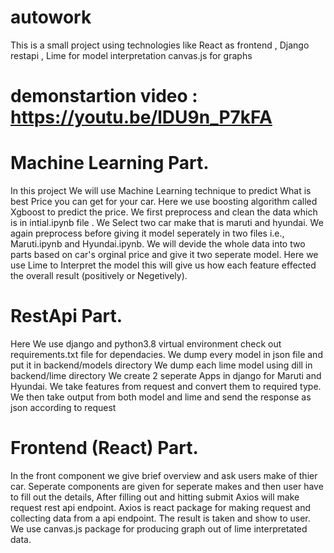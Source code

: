 # autowork
This is a small project using technologies like React as frontend , Django restapi , Lime for model interpretation canvas.js for graphs

# demonstartion video : https://youtu.be/lDU9n_P7kFA

# Machine Learning Part.
In this project We will use Machine Learning technique to predict What is best Price you can get for your car.
Here we use boosting algorithm called Xgboost to predict the price.
We first preprocess and clean the data which is in intial.ipynb file .
We Select two car make that is maruti and hyundai.
We again preprocess before giving it model seperately in two files i.e., Maruti.ipynb and Hyundai.ipynb.
We will devide the whole data into two parts based on car's orginal price and give it two seperate model.
Here we use Lime to Interpret the model this will give us how each feature effected the overall result (positively or Negetively).

# RestApi Part.
Here We use django and python3.8 virtual environment check out requirements.txt file for dependacies.
We dump every model in json file and put it in backend/models directory
We dump each lime model using dill in backend/lime directory
We create 2 seperate Apps in django for Maruti and Hyundai.
We take features from request and convert them to required type.
We then take output from both model and lime and send the response as json according to request

# Frontend (React) Part.
In the front component we give brief overview and ask users make of thier car.
Seperate components are given for seperate makes and then user have to fill out the details,
After filling out and hitting submit Axios will make request rest api endpoint.
Axios is react package for making request and collecting data from a api endpoint.
The result is taken and show to user.
We use canvas.js package for producing graph out of lime interpretated data.
